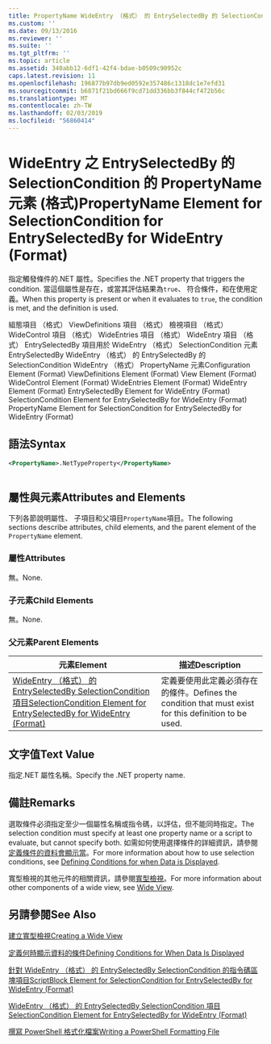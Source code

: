 ```yaml
---
title: PropertyName WideEntry （格式） 的 EntrySelectedBy 的 SelectionCondition 的項目 |Microsoft Docs
ms.custom: ''
ms.date: 09/13/2016
ms.reviewer: ''
ms.suite: ''
ms.tgt_pltfrm: ''
ms.topic: article
ms.assetid: 340abb12-6df1-42f4-bdae-b0509c90952c
caps.latest.revision: 11
ms.openlocfilehash: 196877b97db9ed0592e357486c1318dc1e7efd31
ms.sourcegitcommit: b6871f21bd666f9cd71dd336bb3f844cf472b56c
ms.translationtype: MT
ms.contentlocale: zh-TW
ms.lasthandoff: 02/03/2019
ms.locfileid: "56860414"
---
```

# <a name="propertyname-element-for-selectioncondition-for-entryselectedby-for-wideentry-format"></a><span data-ttu-id="7bd67-102">WideEntry 之 EntrySelectedBy 的 SelectionCondition 的 PropertyName 元素 (格式)</span><span class="sxs-lookup"><span data-stu-id="7bd67-102">PropertyName Element for SelectionCondition for EntrySelectedBy for WideEntry (Format)</span></span>

<span data-ttu-id="7bd67-103">指定觸發條件的.NET 屬性。</span><span class="sxs-lookup"><span data-stu-id="7bd67-103">Specifies the .NET property that triggers the condition.</span></span> <span data-ttu-id="7bd67-104">當這個屬性是存在，或當其評估結果為`true`、 符合條件，和在使用定義。</span><span class="sxs-lookup"><span data-stu-id="7bd67-104">When this property is present or when it evaluates to `true`, the condition is met, and the definition is used.</span></span>

<span data-ttu-id="7bd67-105">組態項目 （格式） ViewDefinitions 項目 （格式） 檢視項目 （格式） WideControl 項目 （格式） WideEntries 項目 （格式） WideEntry 項目 （格式） EntrySelectedBy 項目用於 WideEntry （格式） SelectionCondition 元素EntrySelectedBy WideEntry （格式） 的 EntrySelectedBy 的 SelectionCondition WideEntry （格式） PropertyName 元素</span><span class="sxs-lookup"><span data-stu-id="7bd67-105">Configuration Element (Format) ViewDefinitions Element (Format) View Element (Format) WideControl Element (Format) WideEntries Element (Format) WideEntry Element (Format) EntrySelectedBy Element for WideEntry (Format) SelectionCondition Element for EntrySelectedBy for WideEntry (Format) PropertyName Element for SelectionCondition for EntrySelectedBy for WideEntry (Format)</span></span>

## <a name="syntax"></a><span data-ttu-id="7bd67-106">語法</span><span class="sxs-lookup"><span data-stu-id="7bd67-106">Syntax</span></span>

```xml
<PropertyName>.NetTypeProperty</PropertyName>
```

```csharp

```

## <a name="attributes-and-elements"></a><span data-ttu-id="7bd67-107">屬性與元素</span><span class="sxs-lookup"><span data-stu-id="7bd67-107">Attributes and Elements</span></span>

<span data-ttu-id="7bd67-108">下列各節說明屬性、 子項目和父項目`PropertyName`項目。</span><span class="sxs-lookup"><span data-stu-id="7bd67-108">The following sections describe attributes, child elements, and the parent element of the `PropertyName` element.</span></span>

### <a name="attributes"></a><span data-ttu-id="7bd67-109">屬性</span><span class="sxs-lookup"><span data-stu-id="7bd67-109">Attributes</span></span>

<span data-ttu-id="7bd67-110">無。</span><span class="sxs-lookup"><span data-stu-id="7bd67-110">None.</span></span>

### <a name="child-elements"></a><span data-ttu-id="7bd67-111">子元素</span><span class="sxs-lookup"><span data-stu-id="7bd67-111">Child Elements</span></span>

<span data-ttu-id="7bd67-112">無。</span><span class="sxs-lookup"><span data-stu-id="7bd67-112">None.</span></span>

### <a name="parent-elements"></a><span data-ttu-id="7bd67-113">父元素</span><span class="sxs-lookup"><span data-stu-id="7bd67-113">Parent Elements</span></span>

|<span data-ttu-id="7bd67-114">元素</span><span class="sxs-lookup"><span data-stu-id="7bd67-114">Element</span></span>|<span data-ttu-id="7bd67-115">描述</span><span class="sxs-lookup"><span data-stu-id="7bd67-115">Description</span></span>|
|-------------|-----------------|
|[<span data-ttu-id="7bd67-116">WideEntry （格式） 的 EntrySelectedBy SelectionCondition 項目</span><span class="sxs-lookup"><span data-stu-id="7bd67-116">SelectionCondition Element for EntrySelectedBy for WideEntry (Format)</span></span>](./selectioncondition-element-for-entryselectedby-for-widecontrol-format.md)|<span data-ttu-id="7bd67-117">定義要使用此定義必須存在的條件。</span><span class="sxs-lookup"><span data-stu-id="7bd67-117">Defines the condition that must exist for this definition to be used.</span></span>|

## <a name="text-value"></a><span data-ttu-id="7bd67-118">文字值</span><span class="sxs-lookup"><span data-stu-id="7bd67-118">Text Value</span></span>

<span data-ttu-id="7bd67-119">指定.NET 屬性名稱。</span><span class="sxs-lookup"><span data-stu-id="7bd67-119">Specify the .NET property name.</span></span>

## <a name="remarks"></a><span data-ttu-id="7bd67-120">備註</span><span class="sxs-lookup"><span data-stu-id="7bd67-120">Remarks</span></span>

<span data-ttu-id="7bd67-121">選取條件必須指定至少一個屬性名稱或指令碼，以評估，但不能同時指定。</span><span class="sxs-lookup"><span data-stu-id="7bd67-121">The selection condition must specify at least one property name or a script to evaluate, but cannot specify both.</span></span> <span data-ttu-id="7bd67-122">如需如何使用選擇條件的詳細資訊，請參閱[定義條件的資料會顯示當](./defining-conditions-for-displaying-data.md)。</span><span class="sxs-lookup"><span data-stu-id="7bd67-122">For more information about how to use selection conditions, see [Defining Conditions for when Data is Displayed](./defining-conditions-for-displaying-data.md).</span></span>

<span data-ttu-id="7bd67-123">寬型檢視的其他元件的相關資訊，請參閱[寬型檢視](./creating-a-wide-view.md)。</span><span class="sxs-lookup"><span data-stu-id="7bd67-123">For more information about other components of a wide view, see [Wide View](./creating-a-wide-view.md).</span></span>

## <a name="see-also"></a><span data-ttu-id="7bd67-124">另請參閱</span><span class="sxs-lookup"><span data-stu-id="7bd67-124">See Also</span></span>

[<span data-ttu-id="7bd67-125">建立寬型檢視</span><span class="sxs-lookup"><span data-stu-id="7bd67-125">Creating a Wide View</span></span>](./creating-a-wide-view.md)

[<span data-ttu-id="7bd67-126">定義何時顯示資料的條件</span><span class="sxs-lookup"><span data-stu-id="7bd67-126">Defining Conditions for When Data Is Displayed</span></span>](./defining-conditions-for-displaying-data.md)

[<span data-ttu-id="7bd67-127">針對 WideEntry （格式） 的 EntrySelectedBy SelectionCondition 的指令碼區塊項目</span><span class="sxs-lookup"><span data-stu-id="7bd67-127">ScriptBlock Element for SelectionCondition for EntrySelectedBy for WideEntry (Format)</span></span>](./scriptblock-element-for-selectioncondition-for-entryselectedby-for-widecontrol-format.md)

[<span data-ttu-id="7bd67-128">WideEntry （格式） 的 EntrySelectedBy SelectionCondition 項目</span><span class="sxs-lookup"><span data-stu-id="7bd67-128">SelectionCondition Element for EntrySelectedBy for WideEntry (Format)</span></span>](./selectioncondition-element-for-entryselectedby-for-widecontrol-format.md)

[<span data-ttu-id="7bd67-129">撰寫 PowerShell 格式化檔案</span><span class="sxs-lookup"><span data-stu-id="7bd67-129">Writing a PowerShell Formatting File</span></span>](./writing-a-powershell-formatting-file.md)
